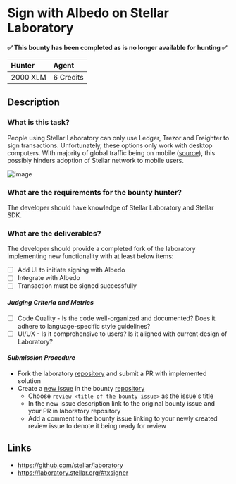 # Sign with Albedo on Stellar Laboratory

**✅ This bounty has been completed as is no longer available for hunting ✅**

| Hunter | Agent
| :- | :-
| 2000 XLM | 6 Credits

## Description

### What is this task?

People using Stellar Laboratory can only use Ledger, Trezor and Freighter to sign transactions. Unfortunately, these options only work with desktop computers. With majority of global traffic being on mobile ([source](https://www.statista.com/statistics/277125/share-of-website-traffic-coming-from-mobile-devices/)), this possibly hinders adoption of Stellar network to mobile users.

![image](https://user-images.githubusercontent.com/4253551/127336853-5aea3f4c-d364-4899-a867-b02d482b519f.png)


### What are the requirements for the bounty hunter?

The developer should have knowledge of Stellar Laboratory and Stellar SDK.

### What are the deliverables?
The developer should provide a completed fork of the laboratory implementing new functionality with at least below items:
 - [ ] Add UI to initiate signing with Albedo
 - [ ] Integrate with Albedo
 - [ ] Transaction must be signed successfully

#### *Judging Criteria and Metrics*
 - [ ] Code Quality - Is the code well-organized and documented? Does it adhere to language-specific style guidelines?
 - [ ] UI/UX - Is it comprehensive to users? Is it aligned with current design of Laboratory?

#### *Submission Procedure*

 - Fork the laboratory [repository](https://github.com/stellar/laboratory) and submit a PR with implemented solution
 - Create a [new issue](https://github.com/tyvdh/stellar-quest-bounties/issues/new) in the bounty [repository](https://github.com/tyvdh/stellar-quest-bounties)
   - Choose `review <title of the bounty issue>` as the issue's title
   - In the new issue description link to the original bounty issue and your PR in laboratory repository
   - Add a comment to the bounty issue linking to your newly created review issue to denote it being ready for review

## Links
 - https://github.com/stellar/laboratory
 - https://laboratory.stellar.org/#txsigner



